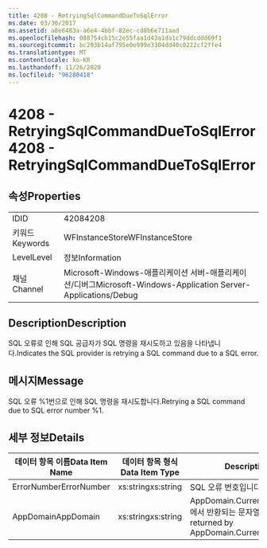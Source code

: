 ```yaml
---
title: 4208 - RetryingSqlCommandDueToSqlError
ms.date: 03/30/2017
ms.assetid: a8e6483a-a6e4-4bbf-82ec-cd8b6e711aad
ms.openlocfilehash: 088754cb15c2e55faa1d43a1da1c79ddcddd69f1
ms.sourcegitcommit: bc293b14af795e0e999e3304dd40c0222cf2ffe4
ms.translationtype: MT
ms.contentlocale: ko-KR
ms.lasthandoff: 11/26/2020
ms.locfileid: "96280418"
---
```

# <a name="4208---retryingsqlcommandduetosqlerror"></a><span data-ttu-id="3ffb3-102">4208 - RetryingSqlCommandDueToSqlError</span><span class="sxs-lookup"><span data-stu-id="3ffb3-102">4208 - RetryingSqlCommandDueToSqlError</span></span>

## <a name="properties"></a><span data-ttu-id="3ffb3-103">속성</span><span class="sxs-lookup"><span data-stu-id="3ffb3-103">Properties</span></span>  
  
|||  
|-|-|  
|<span data-ttu-id="3ffb3-104">ID</span><span class="sxs-lookup"><span data-stu-id="3ffb3-104">ID</span></span>|<span data-ttu-id="3ffb3-105">4208</span><span class="sxs-lookup"><span data-stu-id="3ffb3-105">4208</span></span>|  
|<span data-ttu-id="3ffb3-106">키워드</span><span class="sxs-lookup"><span data-stu-id="3ffb3-106">Keywords</span></span>|<span data-ttu-id="3ffb3-107">WFInstanceStore</span><span class="sxs-lookup"><span data-stu-id="3ffb3-107">WFInstanceStore</span></span>|  
|<span data-ttu-id="3ffb3-108">Level</span><span class="sxs-lookup"><span data-stu-id="3ffb3-108">Level</span></span>|<span data-ttu-id="3ffb3-109">정보</span><span class="sxs-lookup"><span data-stu-id="3ffb3-109">Information</span></span>|  
|<span data-ttu-id="3ffb3-110">채널</span><span class="sxs-lookup"><span data-stu-id="3ffb3-110">Channel</span></span>|<span data-ttu-id="3ffb3-111">Microsoft-Windows-애플리케이션 서버-애플리케이션/디버그</span><span class="sxs-lookup"><span data-stu-id="3ffb3-111">Microsoft-Windows-Application Server-Applications/Debug</span></span>|  
  
## <a name="description"></a><span data-ttu-id="3ffb3-112">Description</span><span class="sxs-lookup"><span data-stu-id="3ffb3-112">Description</span></span>  

 <span data-ttu-id="3ffb3-113">SQL 오류로 인해 SQL 공급자가 SQL 명령을 재시도하고 있음을 나타냅니다.</span><span class="sxs-lookup"><span data-stu-id="3ffb3-113">Indicates the SQL provider is retrying a SQL command due to a SQL error.</span></span>  
  
## <a name="message"></a><span data-ttu-id="3ffb3-114">메시지</span><span class="sxs-lookup"><span data-stu-id="3ffb3-114">Message</span></span>  

 <span data-ttu-id="3ffb3-115">SQL 오류 %1번으로 인해 SQL 명령을 재시도합니다.</span><span class="sxs-lookup"><span data-stu-id="3ffb3-115">Retrying a SQL command due to SQL error number %1.</span></span>  
  
## <a name="details"></a><span data-ttu-id="3ffb3-116">세부 정보</span><span class="sxs-lookup"><span data-stu-id="3ffb3-116">Details</span></span>  
  
|<span data-ttu-id="3ffb3-117">데이터 항목 이름</span><span class="sxs-lookup"><span data-stu-id="3ffb3-117">Data Item Name</span></span>|<span data-ttu-id="3ffb3-118">데이터 항목 형식</span><span class="sxs-lookup"><span data-stu-id="3ffb3-118">Data Item Type</span></span>|<span data-ttu-id="3ffb3-119">Description</span><span class="sxs-lookup"><span data-stu-id="3ffb3-119">Description</span></span>|  
|--------------------|--------------------|-----------------|  
|<span data-ttu-id="3ffb3-120">ErrorNumber</span><span class="sxs-lookup"><span data-stu-id="3ffb3-120">ErrorNumber</span></span>|<span data-ttu-id="3ffb3-121">xs:string</span><span class="sxs-lookup"><span data-stu-id="3ffb3-121">xs:string</span></span>|<span data-ttu-id="3ffb3-122">SQL 오류 번호입니다.</span><span class="sxs-lookup"><span data-stu-id="3ffb3-122">The SQL error number.</span></span>|  
|<span data-ttu-id="3ffb3-123">AppDomain</span><span class="sxs-lookup"><span data-stu-id="3ffb3-123">AppDomain</span></span>|<span data-ttu-id="3ffb3-124">xs:string</span><span class="sxs-lookup"><span data-stu-id="3ffb3-124">xs:string</span></span>|<span data-ttu-id="3ffb3-125">AppDomain.CurrentDomain.FriendlyName에서 반환되는 문자열입니다.</span><span class="sxs-lookup"><span data-stu-id="3ffb3-125">The string returned by AppDomain.CurrentDomain.FriendlyName.</span></span>|
